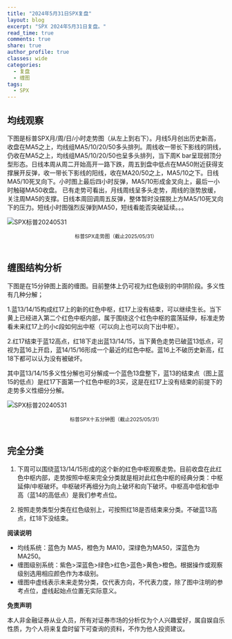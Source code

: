 ```yaml
---
title: "2024年5月31日SPX复盘"
layout: blog
excerpt: "SPX 2024年5月31日复盘。"
read_time: true
comments: true
share: true
author_profile: true
classes: wide
categories:
  - 复盘
  - 缠图
tags:
  - SPX
---
```


## 均线观察

下图是标普SPX月/周/日/小时走势图（从左上到右下）。月线5月创出历史新高，收盘在MA5之上，均线组MA5/10/20/50多头排列。周线收一带长下影线的阴线，仍收在MA5之上，均线组MA5/10/20/50也呈多头排列，当下周K bar呈现弱顶分型形态。日线本周从周二开始高开一路下跌，周五到盘中低点在MA50附近获得支撑展开反弹，收一带长下影线的阳线，收在MA20/50之上，MA5/10之下。日线MA5/10死叉向下。小时图上最后四小时反弹，MA5/10形成金叉向上，最后一小时触碰MA50收盘。
已有走势可看出，月线周线呈多头走势，周线的涨势放缓，关注周MA5的支撑。日线本周回调周五反弹，整体暂时没摆脱上方MA5/10死叉向下的压力。短线小时图强烈反弹到MA50，短线看能否突破延续。。。

![SPX标普20240531](https://file.olim.in/img/2024/2024-05-31-SPX.jpg)
<small><center>标普SPX走势图（截止2025/05/31）</center></small>　

## 缠图结构分析

下图是在15分钟图上面的缠图。目前整体上仍可视为红色级别的中阴阶段。多义性有几种分解；

1.蓝13/14/15构成红17上的新的红色中枢，红17上没有结束，可以继续生长。当下黄上已经进入第二个红色中枢内部，属于围绕这个红色中枢的震荡延伸，标准走势看未来红17上的小c段如何出中枢（可以向上也可以向下出中枢）。

2.红17结束于蓝12高点，红18下走出蓝13/14/15，当下黄色走势已破蓝13低点，可视为蓝16上开启，蓝14/15/16形成一个最近的红色中枢。蓝16上不破历史新高，红18下都可以认为没有被破坏。

其中蓝13/14/15多义性分解也可分解成一个蓝色13盘整下，蓝13的结束点（图上蓝15的低点）是红17下面第一个红色中枢的3买，这是在红17上没有结束的前提下的走势多义性细分分解。

![SPX标普20240531](https://file.olim.in/img/2024/2024-05-31-SPX-minute-c.png)
<small><center>标普SPX十五分钟图（截止2025/05/31）</center></small>　

## 完全分类

1. 下周可以围绕蓝13/14/15形成的这个新的红色中枢观察走势。目前收盘在此红色中枢内部，走势按照中枢来完全分类就是相对此红色中枢的经典分类：中枢延伸/中枢破坏。中枢破坏再细分为向上破坏和向下破坏。中枢高中低和低中高（蓝14的高低点）是我们参考点位。

2. 按照走势类型分类在红色级别上，可按照红18是否结束来分类。不破蓝13高点，红18下没结束。

**阅读说明**

* 均线系统：蓝色为 MA5，橙色为 MA10，深绿色为MA50，深蓝色为MA250。
* 缠图级别系统：紫色>深蓝色>绿色>红色>蓝色>黄色>橙色。根据操作或观察级别选用相应颜色作为本级别。
* 缠图中虚线表示未来走势分类，仅代表方向，不代表力度，除了图中注明的参考点位，虚线起始点位置无实际意义。

**免责声明** 

本人非金融证券从业人员，所有对证券市场的分析仅为个人兴趣爱好，属自娱自乐性质，为个人将来复盘时留下可查询的资料，不作为他人投资建议。

